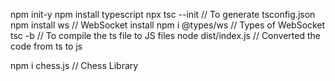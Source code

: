 
npm init-y
npm install typescript
npx tsc --init           // To generate tsconfig.json
npm install ws          //  WebSocket install
npm i @types/ws         // Types of WebSocket
tsc -b                  // To compile the ts file to JS files
node dist/index.js      // Converted the code from ts to js 

npm i chess.js          // Chess Library


